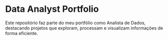 # Data Analyst Portfolio

Este repositório faz parte do meu portfólio como Analista de Dados, destacando projetos que exploram, processam e visualizam informações de forma eficiente.
